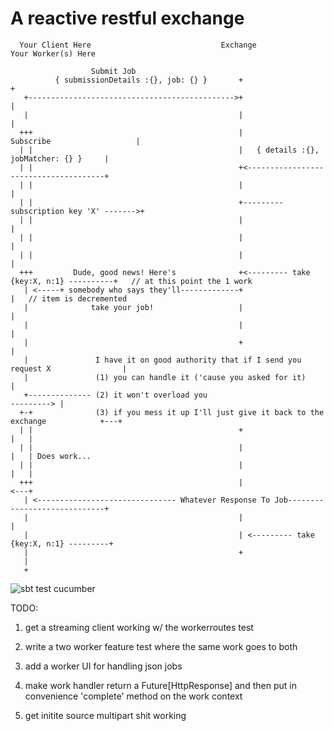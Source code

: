 # A reactive restful exchange


      Your Client Here                             Exchange                           Your Worker(s) Here

                      Submit Job
              { submissionDetails :{}, job: {} }       +                                       +
       +---------------------------------------------->+                                       |
       |                                               |                                       |
      +++                                              |           Subscribe                   |
      | |                                              |   { details :{}, jobMatcher: {} }     |
      | |                                              +<--------------------------------------+
      | |                                              |                                       |
      | |                                              +--------- subscription key 'X' ------->+
      | |                                              |                                       |
      | |                                              |                                       |
      | |                                              |                                       |
      +++         Dude, good news! Here's              +<--------- take {key:X, n:1} ----------+   // at this point the 1 work 
       | <-----+ somebody who says they'll-------------+                                       |   // item is decremented
       |              take your job!                   |                                       |
       |                                               |                                       |
       |                                               +                                       |
       |               I have it on good authority that if I send you request X                |
       |               (1) you can handle it ('cause you asked for it)                         |
       +-------------- (2) it won't overload you                                    ---------> |
      +-+              (3) if you mess it up I'll just give it back to the exchange            +---+
      | |                                              +                                       |   |
      | |                                              |                                       |   | Does work...
      | |                                              |                                       |   |
      +++                                              |                                       <---+
       | <------------------------------- Whatever Response To Job-----------------------------+
       |                                               |                                       |
       |                                               | <--------- take {key:X, n:1} ---------+
       |                                               +
       |
       +


![sbt test cucumber](https://travis-ci.org/aaronp/jabroni.svg?branch=release)


TODO:
1) get a streaming client working w/ the workerroutes test
2) write a two worker feature test where the same work goes to both
3) add a worker UI for handling json jobs

4) make work handler return a Future[HttpResponse] and then put in convenience 'complete' method on the work context
5) get initite source multipart shit working